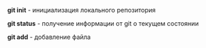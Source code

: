 **git init** - инициализация локального репозитория

**git status** - получение информации от git о текущем состоянии

**git add** - добавление файла
